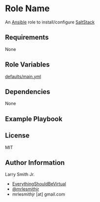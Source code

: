 # Role Name

An [Ansible](https://www.ansible.com) role to install/configure [SaltStack](https://saltstack.com/)

## Requirements

None

## Role Variables

[defaults/main.yml](defaults/main.yml)

## Dependencies

None

## Example Playbook

## License

MIT

## Author Information

Larry Smith Jr.

-   [EverythingShouldBeVirtual](http://everythingshouldbevirtual.com)
-   [@mrlesmithjr](https://twitter.com/mrlesmithjr)
-   mrlesmithjr [at] gmail.com
